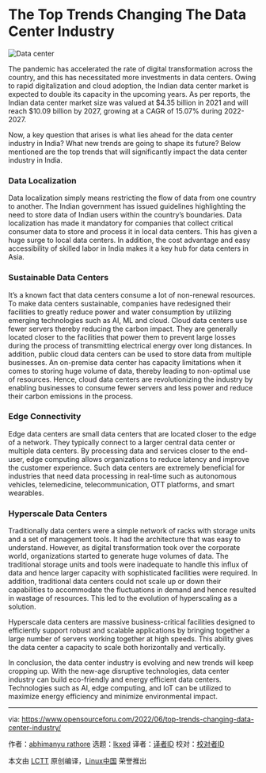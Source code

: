 [#]: subject: "The Top Trends Changing The Data Center Industry"
[#]: via: "https://www.opensourceforu.com/2022/06/top-trends-changing-data-center-industry/"
[#]: author: "abhimanyu rathore https://www.opensourceforu.com/author/abhimanyu-rathore/"
[#]: collector: "lkxed"
[#]: translator: "geekpi"
[#]: reviewer: " "
[#]: publisher: " "
[#]: url: " "

The Top Trends Changing The Data Center Industry
======
![Data center][1]

The pandemic has accelerated the rate of digital transformation across the country, and this has necessitated more investments in data centers. Owing to rapid digitalization and cloud adoption, the Indian data center market is expected to double its capacity in the upcoming years. As per reports, the Indian data center market size was valued at $4.35 billion in 2021 and will reach $10.09 billion by 2027, growing at a CAGR of 15.07% during 2022-2027.

Now, a key question that arises is what lies ahead for the data center industry in India? What new trends are going to shape its future? Below mentioned are the top trends that will significantly impact the data center industry in India.

### Data Localization

Data localization simply means restricting the flow of data from one country to another. The Indian government has issued guidelines highlighting the need to store data of Indian users within the country’s boundaries. Data localization has made it mandatory for companies that collect critical consumer data to store and process it in local data centers. This has given a huge surge to local data centers. In addition, the cost advantage and easy accessibility of skilled labor in India makes it a key hub for data centers in Asia.

### Sustainable Data Centers

It’s a known fact that data centers consume a lot of non-renewal resources. To make data centers sustainable, companies have redesigned their facilities to greatly reduce power and water consumption by utilizing emerging technologies such as AI, ML and cloud. Cloud data centers use fewer servers thereby reducing the carbon impact. They are generally located closer to the facilities that power them to prevent large losses during the process of transmitting electrical energy over long distances. In addition, public cloud data centers can be used to store data from multiple businesses. An on-premise data center has capacity limitations when it comes to storing huge volume of data, thereby leading to non-optimal use of resources. Hence, cloud data centers are revolutionizing the industry by enabling businesses to consume fewer servers and less power and reduce their carbon emissions in the process.

### Edge Connectivity

Edge data centers are small data centers that are located closer to the edge of a network. They typically connect to a larger central data center or multiple data centers. By processing data and services closer to the end-user, edge computing allows organizations to reduce latency and improve the customer experience. Such data centers are extremely beneficial for industries that need data processing in real-time such as autonomous vehicles, telemedicine, telecommunication, OTT platforms, and smart wearables.

### Hyperscale Data Centers

Traditionally data centers were a simple network of racks with storage units and a set of management tools. It had the architecture that was easy to understand. However, as digital transformation took over the corporate world, organizations started to generate huge volumes of data. The traditional storage units and tools were inadequate to handle this influx of data and hence larger capacity with sophisticated facilities were required. In addition, traditional data centers could not scale up or down their capabilities to accommodate the fluctuations in demand and hence resulted in wastage of resources. This led to the evolution of hyperscaling as a solution.

Hyperscale data centers are massive business-critical facilities designed to efficiently support robust and scalable applications by bringing together a large number of servers working together at high speeds. This ability gives the data center a capacity to scale both horizontally and vertically.

In conclusion, the data center industry is evolving and new trends will keep cropping up. With the new-age disruptive technologies, data center industry can build eco-friendly and energy efficient data centers. Technologies such as AI, edge computing, and IoT can be utilized to maximize energy efficiency and minimize environmental impact.

--------------------------------------------------------------------------------

via: https://www.opensourceforu.com/2022/06/top-trends-changing-data-center-industry/

作者：[abhimanyu rathore][a]
选题：[lkxed][b]
译者：[译者ID](https://github.com/译者ID)
校对：[校对者ID](https://github.com/校对者ID)

本文由 [LCTT](https://github.com/LCTT/TranslateProject) 原创编译，[Linux中国](https://linux.cn/) 荣誉推出

[a]: https://www.opensourceforu.com/author/abhimanyu-rathore/
[b]: https://github.com/lkxed
[1]: https://www.opensourceforu.com/wp-content/uploads/2016/03/Data-center.jpg
